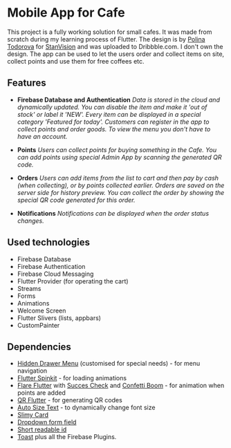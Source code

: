 
# Mobile App for Cafe
This project is a fully working solution for small cafes. It was made from scratch during my learning process of Flutter. The design is by [Polina Todorova](https://dribbble.com/tpdesigned) for [StanVision](https://dribbble.com/stanvision) and was uploaded to Dribbble.com. I don't own the design. The app can be used to let the users order and collect items on site, collect points and use them for free coffees etc.

## Features

 - **Firebase Database and Authentication**
	*Data is stored in the cloud and dynamically updated. You can disable the item and make it 'out of stock' or label it 'NEW'. Every item can be displayed in a special category 'Featured for today'. Customers can register in the app to collect points and order goods. To view the menu you don't have to have an account.*
	
- **Points**
	*Users can collect points for buying something in the Cafe. You can add points using special Admin App by scanning the generated QR code.*
	
- **Orders**
	*Users can add items from the list to cart and then pay by cash (when collecting), or by points collected earlier. Orders are saved on the server side for history preview. You can collect the order by showing the special QR code generated for this order.*
	
- **Notifications**
	*Notifications can be displayed when the order status changes.*

## Used technologies

 - Firebase Database
 - Firebase Authentication
 - Firebase Cloud Messaging
 - Flutter Provider (for operating the cart)
 - Streams
 - Forms
 - Animations
 - Welcome Screen
 - Flutter Slivers (lists, appbars)
- CustomPainter

## Dependencies
- [Hidden Drawer Menu](https://pub.dev/packages/hidden_drawer_menu) (customised for special needs) - for menu navigation
- [Flutter Spinkit](https://pub.dev/packages/flutter_spinkit) - for loading animations
- [Flare Flutter](https://pub.dev/packages/flare_flutter) with [Succes Check](https://rive.app/a/pollux/files/flare/success-check/preview) and [Confetti Boom](https://rive.app/a/zapdeathdoll/files/flare/confetti-boom/preview) - for animation when points are added
- [QR Flutter](https://pub.dev/packages/qr_flutter) - for generating QR codes
- [Auto Size Text](https://pub.dev/packages/auto_size_text) - to dynamically change font size
- [Slimy Card](https://pub.dev/packages/slimy_card)
- [Dropdown form field](https://pub.dev/packages/dropdown_formfield)
- [Short readable id](https://pub.dev/packages/short_readable_id)
- [Toast](https://pub.dev/packages/toast)
plus all the Firebase Plugins.

